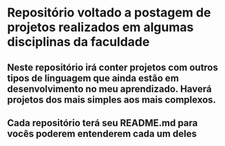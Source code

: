 # Repositório voltado a postagem de projetos realizados em algumas disciplinas da faculdade

## Neste repositório irá conter projetos com outros tipos de linguagem que ainda estão em desenvolvimento no meu aprendizado. Haverá projetos dos mais simples aos mais complexos.

## Cada repositório terá seu README.md para vocês poderem entenderem cada um deles
